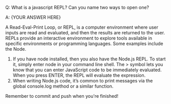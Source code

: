 Q: What is a javascript REPL? Can you name two ways to open one?

A: {YOUR ANSWER HERE}

A Read-Eval-Print Loop, or REPL, is a computer environment where user inputs are read and evaluated, and then the results are returned to the user. REPLs provide an interactive environment to explore tools available in specific environments or programming languages. Some examples include the Node.

1. If you have node installed, then you also have the Node.js REPL. To start it, simply enter node in your command line shell. The > symbol lets you know that you can enter JavaScript code to be immediately evaluated. When you press ENTER, the REPL will evaluate the expression.
2. When writing Node.js code, it’s common to print messages via the global console.log method or a similar function.

Remember to commit and push when you're finished!